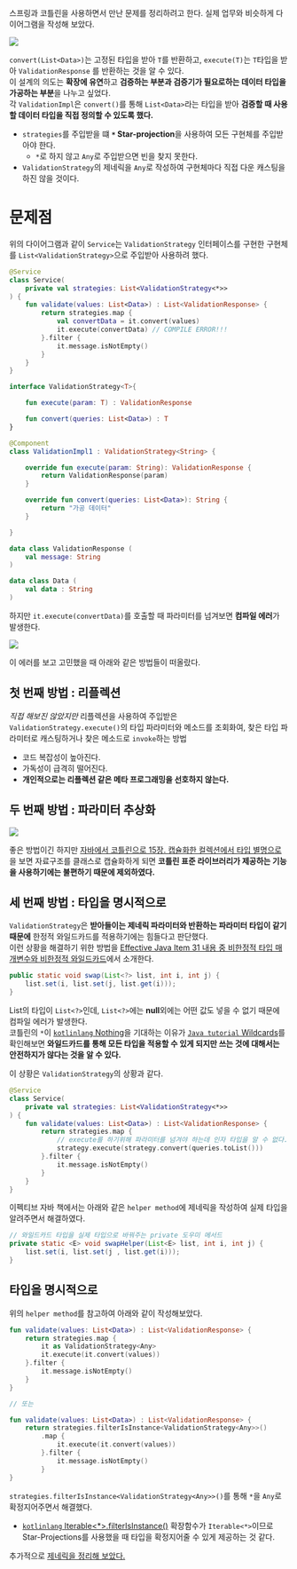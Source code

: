 
스프링과 코틀린을 사용하면서 만난 문제를 정리하려고 한다. 실제 업무와 비슷하게 다이어그램을 작성해 보았다.  

![](imgs/kotlin_starprojection/classDiagram.png)
  
`convert(List<Data>)`는 고정된 타입을 받아 `T`를 반환하고, `execute(T)`는 `T`타입을 받아 `ValidationResponse` 를 반환하는 것을 알 수 있다.  
이 설계의 의도는 **확장에 유연**하고 **검증하는 부분과 검증기가 필요로하는 데이터 타입을 가공하는 부분**을 나누고 싶었다.  
각 `ValidationImpl`은 `convert()`를 통해 `List<Data>`라는 타입을 받아 **검증할 때 사용할 데이터 타입을 직접 정의할 수 있도록 했다.**  
  
- `strategies`를 주입받을 떄 **`*` Star-projection**을 사용하여 모든 구현체를 주입받아야 한다.
  - `*`로 하지 않고 `Any`로 주입받으면 빈을 찾지 못한다.
- `ValidationStrategy`의 제네릭을 `Any`로 작성하여 구현체마다 직접 다운 캐스팅을 하진 않을 것이다.

  
# **문제점**

위의 다이어그램과 같이 `Service`는 `ValidationStrategy` 인터페이스를 구현한 구현체를 `List<ValidationStrategy>`으로 주입받아 사용하려 했다.  
   
```kotlin
@Service
class Service(
    private val strategies: List<ValidationStrategy<*>>
) {
    fun validate(values: List<Data>) : List<ValidationResponse> {
        return strategies.map {
            val convertData = it.convert(values)
            it.execute(convertData) // COMPILE ERROR!!!
        }.filter {
            it.message.isNotEmpty()
        }
    }
}

interface ValidationStrategy<T>{

    fun execute(param: T) : ValidationResponse

    fun convert(queries: List<Data>) : T
}

@Component
class ValidationImpl1 : ValidationStrategy<String> {

    override fun execute(param: String): ValidationResponse {
        return ValidationResponse(param)
    }

    override fun convert(queries: List<Data>): String {
        return "가공 데이터"
    }

}

data class ValidationResponse (
    val message: String
)

data class Data (
    val data : String
)
```

하지만 `it.execute(convertData)`를 호출할 때 파라미터를 넘겨보면 **컴파일 에러**가 발생한다.  

![](imgs/kotlin_starprojection/nothing.png)
  
이 에러를 보고 고민했을 때 아래와 같은 방법들이 떠올랐다.  

## **첫 번째 방법 : 리플렉션** 
*직접 해보진 않았지만* 리플렉션을 사용하여 주입받은 `ValidationStrategy.execute()`의 타입 파라미터와 메소드를 조회화여, 찾은 타입 파라미터로 캐스팅하거나 찾은 메소드로 `invoke`하는 방법
  - 코드 복잡성이 높아진다.
  - 가독성이 급격히 떨어진다.
  - **개인적으로는 리플렉션 같은 메타 프로그래밍을 선호하지 않는다.**

## **두 번째 방법 : 파라미터 추상화** 

![](imgs/kotlin_starprojection/abstracParameter.png)

좋은 방법이긴 하지만 [자바에서 코틀린으로 15장. 캡슐화한 컬렉션에서 타입 별명으로](https://github.com/jdalma/java-to-kotlin#15%EC%9E%A5-%EC%BA%A1%EC%8A%90%ED%99%94%ED%95%9C-%EC%BB%AC%EB%A0%89%EC%85%98%EC%97%90%EC%84%9C-%ED%83%80%EC%9E%85-%EB%B3%84%EB%AA%85%EC%9C%BC%EB%A1%9C)을 보면 자료구조를 클래스로 캡슐화하게 되면 **코틀린 표준 라이브러리가 제공하는 기능을 사용하기에는 불편하기 때문에 제외하였다.**  

## **세 번째 방법 : 타입을 명시적으로** 

`ValidationStrategy`은 **받아들이는 제네릭 파라미터와 반환하는 파라미터 타입이 같기 때문에** 한정적 와일드카드를 적용하기에는 힘들다고 판단했다.  
이런 상황을 해결하기 위한 방법을 [Effective Java Item 31 내용 중 비한정적 타입 매개변수와 비한정적 와일드카드](https://github.com/jdalma/footprints/blob/main/effective-java/item31_%ED%95%9C%EC%A0%95%EC%A0%81%20%EC%99%80%EC%9D%BC%EB%93%9C%EC%B9%B4%EB%93%9C%EB%A5%BC%20%EC%82%AC%EC%9A%A9%ED%95%B4%20API%20%EC%9C%A0%EC%97%B0%EC%84%B1%EC%9D%84%20%EB%86%92%EC%9D%B4%EB%9D%BC.md)에서 소개한다.    
  
```java
public static void swap(List<?> list, int i, int j) {
    list.set(i, list.set(j, list.get(i)));
}
```

List의 타입이 `List<?>`인데, `List<?>`에는 **null**외에는 어떤 값도 넣을 수 없기 때문에 컴파일 에러가 발생한다.  
코틀린의 `*`이 [`kotlinlang` Nothing](https://kotlinlang.org/api/latest/jvm/stdlib/kotlin/-nothing.html)을 기대하는 이유가 [`Java tutorial` Wildcards](https://docs.oracle.com/javase/tutorial/extra/generics/wildcards.html)를 확인해보면 **와일드카드를 통해 모든 타입을 적용할 수 있게 되지만 쓰는 것에 대해서는 안전하지가 않다는 것을 알 수 있다.**  
    
이 상황은 `ValidationStrategy`의 상황과 같다.  

```kotlin
@Service
class Service(
    private val strategies: List<ValidationStrategy<*>>
) {
    fun validate(values: List<Data>) : List<ValidationResponse> {
        return strategies.map {
            // execute를 하기위해 파라미터를 넘겨야 하는데 인자 타입을 알 수 없다.
            strategy.execute(strategy.convert(queries.toList())) 
        }.filter {
            it.message.isNotEmpty()
        }
    }
}
```
  
이펙티브 자바 책에서는 아래와 같은 `helper method`에 제네릭을 작성하여 실제 타입을 알려주면서 해결하였다.  

```java
// 와일드카드 타입을 실제 타입으로 바꿔주는 private 도우미 메서드
private static <E> void swapHelper(List<E> list, int i, int j) {
    list.set(i, list.set(j , list.get(i)));
}
```
  
## **타입을 명시적으로** 

위의 `helper method`를 참고하여 아래와 같이 작성해보았다.  
  
```kotlin
fun validate(values: List<Data>) : List<ValidationResponse> {
    return strategies.map {
        it as ValidationStrategy<Any>
        it.execute(it.convert(values))
    }.filter {
        it.message.isNotEmpty()
    }
}

// 또는

fun validate(values: List<Data>) : List<ValidationResponse> {
    return strategies.filterIsInstance<ValidationStrategy<Any>>()
        .map {
            it.execute(it.convert(values))
        }.filter {
            it.message.isNotEmpty()
        }
}
```

`strategies.filterIsInstance<ValidationStrategy<Any>>()`를 통해 `*`을 `Any`로 확정지어주면서 해결했다.  
- [`kotlinlang` Iterable<*>.filterIsInstance()](https://kotlinlang.org/api/latest/jvm/stdlib/kotlin.collections/filter-is-instance.html) 확장함수가 `Iterable<*>`이므로 Star-Projections를 사용했을 때 타입을 확정지어줄 수 있게 제공하는 것 같다.  
  
추가적으로 [제네릭을 정리해 보았다.](https://github.com/jdalma/footprints/blob/main/%EC%BD%94%ED%8B%80%EB%A6%B0/Generic.md)  